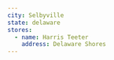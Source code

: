 ```yaml
---
city: Selbyville
state: delaware
stores:
  - name: Harris Teeter
    address: Delaware Shores
---
```

